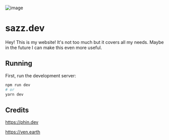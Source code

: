 ![image](https://user-images.githubusercontent.com/39680458/157887906-fd3cc0e8-9ed1-4bdf-896c-540239d1bebd.png)

# sazz.dev

Hey! This is my website! It's not too much but it covers all my needs. Maybe in the future I can make this even more useful.

## Running

First, run the development server:

```bash
npm run dev
# or
yarn dev
```

## Credits

https://phin.dev

https://ven.earth
